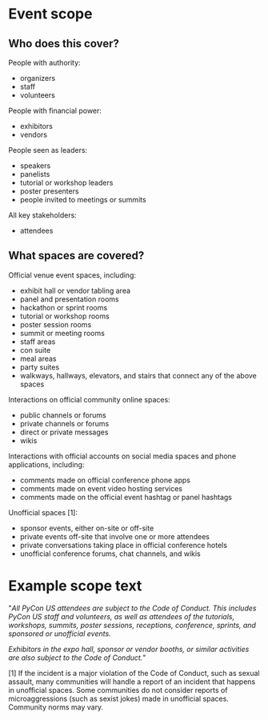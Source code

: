 # Event scope

## Who does this cover?

People with authority:

 * organizers
 * staff
 * volunteers

People with financial power:

 * exhibitors
 * vendors

People seen as leaders:

 * speakers
 * panelists
 * tutorial or workshop leaders
 * poster presenters
 * people invited to meetings or summits

All key stakeholders:

 * attendees

## What spaces are covered?

Official venue event spaces, including:

  * exhibit hall or vendor tabling area
  * panel and presentation rooms
  * hackathon or sprint rooms
  * tutorial or workshop rooms
  * poster session rooms
  * summit or meeting rooms
  * staff areas
  * con suite
  * meal areas
  * party suites
  * walkways, hallways, elevators, and stairs that connect any of the above spaces

Interactions on official community online spaces:

  * public channels or forums
  * private channels or forums
  * direct or private messages
  * wikis

Interactions with official accounts on social media spaces and phone applications, including:

  * comments made on official conference phone apps
  * comments made on event video hosting services
  * comments made on the official event hashtag or panel hashtags

Unofficial spaces [1]:

 * sponsor events, either on-site or off-site
 * private events off-site that involve one or more attendees
 * private conversations taking place in official conference hotels
 * unofficial conference forums, chat channels, and wikis

# Example scope text

  "_All PyCon US attendees are subject to the Code of Conduct. This includes PyCon US staff and volunteers, as well as attendees of the tutorials, workshops, summits, poster sessions, receptions, conference, sprints, and sponsored or unofficial events._

  _Exhibitors in the expo hall, sponsor or vendor booths, or similar activities are also subject to the Code of Conduct._"

[1] If the incident is a major violation of the Code of Conduct, such as sexual
assault, many communities will handle a report of an incident that happens in
unofficial spaces. Some communities do not consider reports of microaggressions
(such as sexist jokes) made in unofficial spaces. Community norms may vary.
